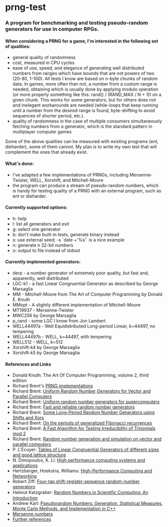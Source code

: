 prng-test
=========
### A program for benchmarking and testing pseudo-random generators for use in computer RPGs.

#### When considering a PRNG for a game, I'm interested in the following set of qualities:
* general quality of randomness
* cost, measured in CPU cycles
* ease of use, speed, and elegance of generating well distributed numbers from ranges which have bounds that are not powers of two (20-80, 1-100). All tests I know are based on n-byte chunks of random data. In games, more often than not, a number from a custom range is needed, obtaining which is usually done by applying modulo operation (or more properly something like this: rand() / (RAND_MAX / N + 1)) on a given chunk. This works for some generators, but for others does not and inelegant workarounds are needed (while-loops that keep running until a number from the desired range is found, byte-shifting to avoid sequences of shorter period, etc.).
* quality of randomness in the case of multiple consumers simultaneously fetching numbers from a generator, which is the standard pattern in multiplayer computer games

Some of the above qualities can be measured with existing programs (ent, dieharder), some of them cannot. My plan is to write my own test that will complement the ones that already exist.

#### What's done:
* I've adapted a few implementations of PRNGs, including Mersenne-Twister, WELL, Xorshift, and Mitchell-Moore
* the program can produce a stream of pseudo-random numbers, which is handy for testing quality of a PRNG with an external program, such as ent or dieharder.

#### Currently supported options:
- h: help
- l: list all generators and exit
- g: select one generator
- b: don't make built-in tests, generate binary instead
- s: use external seed; -s \`date +'%s'\` is a nice example
- n: generate n 32-bit numbers
- o: output to file instead of stdout

#### Currently implemented generators:
* derp - a number generator of extremely poor quality, but fast and, apparently, well distributed
* LGC-k1 - a fast Linear Congruential Generator as described by George Marsaglia
* MM - Mitchell-Moore from The Art of Computer Programming by Donald E. Knuth
* MMopt - A slightly different implementation of Mitchell-Moore
* MT19937 - Mersenne-Twister
* MWC256 by George Marsaglia
* p_rand - some LGC I know from Jon Lambert
* WELL44497a - Well Equidistributed Long-period Linear, k=44497, no tempering
* WELL44497b - WELL, k=44497, with tempering
* WELL512 - WELL, k=512
* Xorshift-k4 by George Marsaglia
* Xorshift-k5 by George Marsaglia

#### References and Links
* Donald Knuth: The Art Of Computer Programming, volume 2, third edition
* Richard Brent's [PRNG implementations](http://maths-people.anu.edu.au/~brent/random.html)
* Richard Brent: [Uniform Random Number Generators for Vector and Parallel Computers](http://maths-people.anu.edu.au/~brent/pd/rpb132tr.pdf)
* Richard Brent: [Uniform random number generators for supercomputers](http://maths-people.anu.edu.au/~brent/pub/pub132.html)
* Richard Brent: [Fast and reliable random number generators](http://maths-people.anu.edu.au/~brent/pub/pub217.html)
* Richard Brent: [Some Long-Period Random Number Generators using Shifts and Xors](http://maths-people.anu.edu.au/~brent/pub/pub224.html)
* Richard Brent: [On the periods of generalized Fibonacci recurrences](http://maths-people.anu.edu.au/~brent/pub/pub133.html)
* Richard Brent: [A Fast Algorithm for Testing Irreducibility of Trinomials mod 2](http://maths-people.anu.edu.au/~brent/pub/pub199.html)
* Richard Brent: [Random number generation and simulation on vector and parallel computers](http://maths-people.anu.edu.au/~brent/pub/pub185.html)
* P. L'Ecuyer: [Tables of Linear Congruential Generators of different sizes and good lattice structure](http://www.iro.umontreal.ca/~lecuyer/myftp/papers/latrules.ps)
* N. Dimopoulos, K. Li: [High performance computing systems and applications](http://books.google.com/books?id=rKM6Vyqp8gYC)
* Hertzberger, Hoekstra, Williams: [High-Performance Computing and Networking](http://books.google.com/books?id=vOE0s6Zfk6gC)
* Robert Ziff: [Four-tap shift-register-sequence random-number generators](http://arxiv.org/pdf/cond-mat/9710104v1.pdf)
* Helmut Katzgraber: [Random Numbers in Scientiﬁc Computing: An Introduction](http://arxiv.org/pdf/1005.4117.pdf)
* Andrew Karl: [Pseudorandom Numbers: Generation, Statistical Measures, Monte Carlo Methods, and Implementation in C++](http://economics.nd.edu/assets/24019/karl_a.pdf)
* [Mersenne numbers](http://oeis.org/A000225)
* [Further references](http://sprng.fsu.edu/Version4.0/refs.html)
